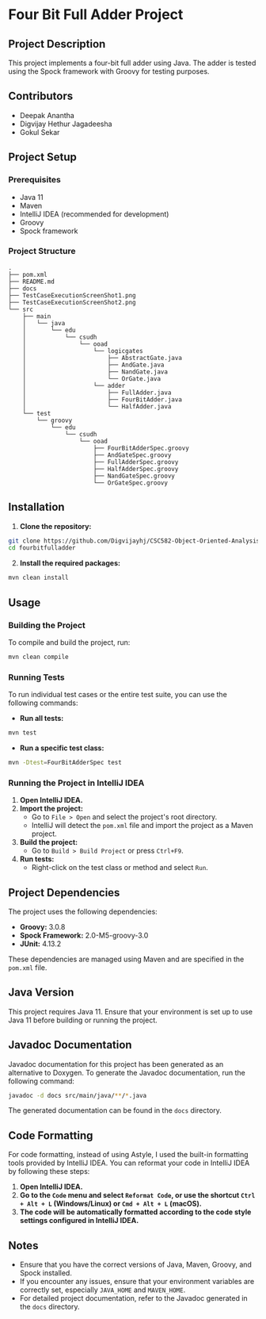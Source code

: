 # Four Bit Full Adder Project

## Project Description

This project implements a four-bit full adder using Java. The adder is tested using the Spock framework with Groovy for testing purposes.

## Contributors
- Deepak Anantha
- Digvijay Hethur Jagadeesha
- Gokul Sekar

## Project Setup

### Prerequisites

- Java 11
- Maven
- IntelliJ IDEA (recommended for development)
- Groovy
- Spock framework

### Project Structure

```plaintext
.
├── pom.xml
├── README.md
├── docs
├── TestCaseExecutionScreenShot1.png
├── TestCaseExecutionScreenShot2.png
└── src
    ├── main
    │   └── java
    │       └── edu
    │           └── csudh
    │               └── ooad
    │                   └── logicgates
    │                       ├── AbstractGate.java
    │                       ├── AndGate.java
    │                       ├── NandGate.java
    │                       └── OrGate.java
    │                   └── adder
    │                       ├── FullAdder.java
    │                       ├── FourBitAdder.java
    │                       └── HalfAdder.java
    └── test
        └── groovy
            └── edu
                └── csudh
                    └── ooad
                        ├── FourBitAdderSpec.groovy
                        ├── AndGateSpec.groovy
                        ├── FullAdderSpec.groovy
                        ├── HalfAdderSpec.groovy
                        ├── NandGateSpec.groovy
                        └── OrGateSpec.groovy
```

## Installation

1. **Clone the repository:**

```sh
git clone https://github.com/Digvijayhj/CSC582-Object-Oriented-Analysis-And-Design.git
cd fourbitfulladder
```

2. **Install the required packages:**

```sh
mvn clean install
```

## Usage

### Building the Project

To compile and build the project, run:

```sh
mvn clean compile
```

### Running Tests

To run individual test cases or the entire test suite, you can use the following commands:

- **Run all tests:**

```sh
mvn test
```

- **Run a specific test class:**

```sh
mvn -Dtest=FourBitAdderSpec test
```

### Running the Project in IntelliJ IDEA

1. **Open IntelliJ IDEA.**
2. **Import the project:**
   - Go to `File > Open` and select the project's root directory.
   - IntelliJ will detect the `pom.xml` file and import the project as a Maven project.
3. **Build the project:**
   - Go to `Build > Build Project` or press `Ctrl+F9`.
4. **Run tests:**
   - Right-click on the test class or method and select `Run`.

## Project Dependencies

The project uses the following dependencies:

- **Groovy:** 3.0.8
- **Spock Framework:** 2.0-M5-groovy-3.0
- **JUnit:** 4.13.2

These dependencies are managed using Maven and are specified in the `pom.xml` file.

## Java Version

This project requires Java 11. Ensure that your environment is set up to use Java 11 before building or running the project.

## Javadoc Documentation

Javadoc documentation for this project has been generated as an alternative to Doxygen. To generate the Javadoc documentation, run the following command:

```sh
javadoc -d docs src/main/java/**/*.java
```

The generated documentation can be found in the `docs` directory.

## Code Formatting

For code formatting, instead of using Astyle, I used the built-in formatting tools provided by IntelliJ IDEA. You can reformat your code in IntelliJ IDEA by following these steps:

1. **Open IntelliJ IDEA.**
2. **Go to the `Code` menu and select `Reformat Code`, or use the shortcut `Ctrl + Alt + L` (Windows/Linux) or `Cmd + Alt + L` (macOS).**
3. **The code will be automatically formatted according to the code style settings configured in IntelliJ IDEA.**

## Notes

- Ensure that you have the correct versions of Java, Maven, Groovy, and Spock installed.
- If you encounter any issues, ensure that your environment variables are correctly set, especially `JAVA_HOME` and `MAVEN_HOME`.
- For detailed project documentation, refer to the Javadoc generated in the `docs` directory.
